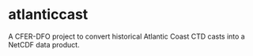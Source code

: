 # atlanticcast
A CFER-DFO project to convert historical Atlantic Coast CTD casts into a NetCDF data product.
